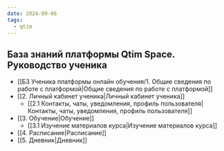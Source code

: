 ```yaml
---
date: 2024-09-06
tags:
  - qtim
---
```

## База знаний платформы Qtim Space. Руководство ученика

- [[БЗ Ученика платформы онлайн обучения/1. Общие сведения по работе с платформой|Общие сведения по работе с платформой]]
- [[2. Личный кабинет ученика|Личный кабинет ученика]]
	- [[2.1 Контакты, чаты, уведомления, профиль пользователя|Контакты, чаты, уведомления, профиль пользователя]]
- [[3. Обучение|Обучение]]
	- [[3.1 Изучение материалов курса|Изучение материалов курса]]
- [[4. Расписание|Расписание]]
- [[5. Дневник|Дневник]]